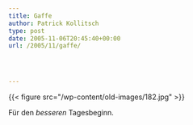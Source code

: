```yaml
---
title: Gaffe
author: Patrick Kollitsch
type: post
date: 2005-11-06T20:45:40+00:00
url: /2005/11/gaffe/




---
```

{{< figure src="/wp-content/old-images/182.jpg" >}}

Für den _besseren_ Tagesbeginn.
